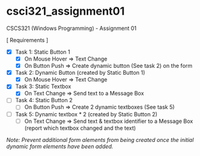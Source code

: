 # csci321_assignment01
CSCS321 (Windows Programming) - Assignment 01

[ Requirements ]

- [x] Task 1: Static Button 1
    - [x] On Mouse Hover => Text Change
    - [x] On Button Push => Create dynamic button (See task 2) on the form

- [x] Task 2: Dynamic Button (created by Static Button 1)
    - [x] On Mouse Hover => Text Change
    
- [x] Task 3: Static Textbox
    - [x] On Text Change => Send text to a Message Box
    
- [ ] Task 4: Static Button 2
    - [ ] On Button Push => Create 2 dynamic textboxes (See task 5)
    
- [ ] Task 5: Dynamic textbox * 2 (created by Static Button 2)
    - [ ] On Text Change => Send text & textbox identifier to a Message Box (report which textbox changed and the text)
    
_Note: Prevent additional form alements from being created once the initial dynamic form elements have been added._

